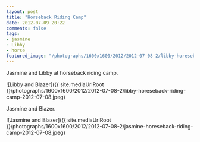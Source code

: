 ```yaml
---
layout: post
title: "Horseback Riding Camp"
date: 2012-07-09 20:22
comments: false
tags: 
- jasmine
- Libby
- horse
featured_image: "/photographs/1600x1600/2012/2012-07-08-2/libby-horeseback-riding-camp-2012-07-08.jpeg"
---
```

Jasmine and Libby at horseback riding camp.

![Libby and Blazer]({{ site.mediaUrlRoot }}/photographs/1600x1600/2012/2012-07-08-2/libby-horeseback-riding-camp-2012-07-08.jpeg)


Jasmine and Blazer.

![Jasmine and Blazer]({{ site.mediaUrlRoot }}/photographs/1600x1600/2012/2012-07-08-2/jasmine-horeseback-riding-camp-2012-07-08.jpeg)
